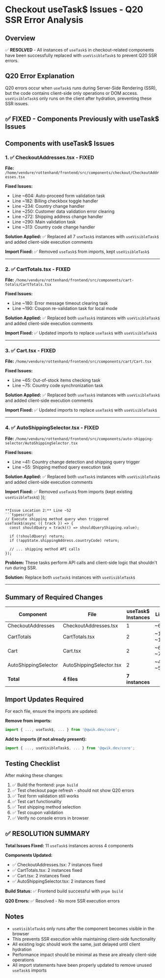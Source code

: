# Checkout useTask$ Issues - Q20 SSR Error Analysis

## Overview
✅ **RESOLVED** - All instances of `useTask$` in checkout-related components have been successfully replaced with `useVisibleTask$` to prevent Q20 SSR errors.

## Q20 Error Explanation
Q20 errors occur when `useTask$` runs during Server-Side Rendering (SSR), but the code contains client-side only operations or DOM access. `useVisibleTask$` only runs on the client after hydration, preventing these SSR issues.

## ✅ FIXED - Components Previously with useTask$ Issues

## Components with useTask$ Issues

### 1. ✅ CheckoutAddresses.tsx - FIXED
**File:** `/home/vendure/rottenhand/frontend/src/components/checkout/CheckoutAddresses.tsx`

**Fixed Issues:** 
- Line ~604: Auto-proceed form validation task
- Line ~182: Billing checkbox toggle handler
- Line ~234: Country change handler
- Line ~250: Customer data validation error clearing
- Line ~272: Shipping address change handler
- Line ~290: Main validation task
- Line ~313: Country code change handler

**Solution Applied:** ✅ Replaced all 7 `useTask$` instances with `useVisibleTask$` and added client-side execution comments

**Import Fixed:** ✅ Removed `useTask$` from imports, kept `useVisibleTask$`

---

### 2. ✅ CartTotals.tsx - FIXED
**File:** `/home/vendure/rottenhand/frontend/src/components/cart-totals/CartTotals.tsx`

**Fixed Issues:**
- Line ~180: Error message timeout clearing task
- Line ~190: Coupon re-validation task for local mode

**Solution Applied:** ✅ Replaced both `useTask$` instances with `useVisibleTask$` and added client-side execution comments

**Import Fixed:** ✅ Updated imports to replace `useTask$` with `useVisibleTask$`

---

### 3. ✅ Cart.tsx - FIXED
**File:** `/home/vendure/rottenhand/frontend/src/components/cart/Cart.tsx`

**Fixed Issues:**
- Line ~65: Out-of-stock items checking task
- Line ~75: Country code synchronization task

**Solution Applied:** ✅ Replaced both `useTask$` instances with `useVisibleTask$` and added client-side execution comments

**Import Fixed:** ✅ Updated imports to replace `useTask$` with `useVisibleTask$`

---

### 4. ✅ AutoShippingSelector.tsx - FIXED
**File:** `/home/vendure/rottenhand/frontend/src/components/auto-shipping-selector/AutoShippingSelector.tsx`

**Fixed Issues:**
- Line ~41: Country change detection and shipping query trigger
- Line ~55: Shipping method query execution task

**Solution Applied:** ✅ Replaced both `useTask$` instances with `useVisibleTask$` and added client-side execution comments

**Import Fixed:** ✅ Removed `useTask$` from imports (kept existing `useVisibleTask$`)
});
```

**Issue Location 2:** Line ~52
```typescript
// Execute shipping method query when triggered
useTask$(async ({ track }) => {
  const shouldQuery = track(() => shouldQueryShipping.value);

  if (!shouldQuery) return;
  if (!appState.shippingAddress.countryCode) return;
  
  // ... shipping method API calls
});
```

**Problem:** These tasks perform API calls and client-side logic that shouldn't run during SSR.

**Solution:** Replace both `useTask$` instances with `useVisibleTask$`

---

## Summary of Required Changes

| Component | File | useTask$ Instances | Lines |
|-----------|------|-------------------|-------|
| CheckoutAddresses | CheckoutAddresses.tsx | 1 | ~604 |
| CartTotals | CartTotals.tsx | 2 | ~180, ~190 |
| Cart | Cart.tsx | 2 | ~65, ~75 |
| AutoShippingSelector | AutoShippingSelector.tsx | 2 | ~41, ~52 |
| **Total** | **4 files** | **7 instances** | |

## Import Updates Required

For each file, ensure the imports are updated:

**Remove from imports:**
```typescript
import { ..., useTask$, ... } from '@qwik.dev/core';
```

**Add to imports (if not already present):**
```typescript
import { ..., useVisibleTask$, ... } from '@qwik.dev/core';
```

## Testing Checklist

After making these changes:

1. ✅ Build the frontend: `pnpm build`
2. ✅ Test checkout page refresh - should not show Q20 errors
3. ✅ Test form validation still works
4. ✅ Test cart functionality
5. ✅ Test shipping method selection
6. ✅ Test coupon validation
7. ✅ Verify no console errors in browser

## ✅ RESOLUTION SUMMARY

**Total Issues Fixed:** 11 `useTask$` instances across 4 components

**Components Updated:**
- ✅ CheckoutAddresses.tsx: 7 instances fixed
- ✅ CartTotals.tsx: 2 instances fixed  
- ✅ Cart.tsx: 2 instances fixed
- ✅ AutoShippingSelector.tsx: 2 instances fixed

**Build Status:** ✅ Frontend build successful with `pnpm build`

**Q20 Errors:** ✅ Resolved - No more SSR execution errors

## Notes

- `useVisibleTask$` only runs after the component becomes visible in the browser
- This prevents SSR execution while maintaining client-side functionality
- All existing logic should work the same, just delayed until client hydration
- Performance impact should be minimal as these are already client-side operations
- All import statements have been properly updated to remove unused `useTask$` imports